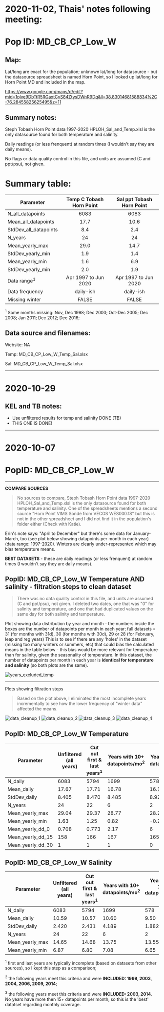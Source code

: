 # 2020-11-02, Thais' notes following meeting:

# Pop ID: MD_CB_CP_Low_W

## Map: 

Lat/long are exact for the population; unknown lat/long for datasource - but the datasource spreadsheet is named Horn Point, so I looked up lat/long for Horn Point MD and included in the map.

https://www.google.com/maps/d/edit?mid=1plve9DbTtR5RGaxtCvS84ZtysDWnR9Dq&ll=38.83014681588834%2C-76.28455825625495&z=11

## Summary notes:

Steph Tobash Horn Point data 1997-2020 HPLOH_Sal_and_Temp.xlsl is the only datasource found for both temperature and salinity.

Daily readings (or less frenquent) at random times (I wouldn't say they are daily means).

No flags or data quality control in this file, and units are assumed (C and ppt/psu), not given. 

# Summary table:

| Parameter             | Temp C Tobash Horn Point | Sal ppt Tobash Horn Point | 
| ----------------------| :----------------------: | :-----------------------: | 
| N_all_datapoints      |   6083                   |             6083          |  
| Mean_all_datapoints   |    17.7                  |             10.6          |
| StdDev_all_datapoints |     8.4                  |              2.4          |
| N_years               |     24                   |              24           |
| Mean_yearly_max       |     29.0                 |              14.7         |
| StdDev_yearly_min     |      1.9                 |                  1.4      |
| Mean_yearly_min       |      1.6                 |                 6.9       |
| StdDev_yearly_min     |      2.0                 |         1.9               |
| Data range<sup>1</sup>|  Apr 1997 to Jun 2020    |   Apr 1997 to Jun 2020    |
| Data frequency        |    daily-ish             |   daily-ish               |
| Missing winter        |    FALSE                 |       FALSE               |

<sup>1</sup> Some months missing: Nov, Dec 1998; Dec 2000; Oct-Dec 2005; Dec 2008; Jan 2011; Dec 2012; Dec 2016; 
  
## Data source and filenames:

Website: NA

Temp: MD_CB_CP_Low_W_Temp_Sal.xlsx

Sal: MD_CB_CP_Low_W_Temp_Sal.xlsx


---


# 2020-10-29

## KEL and TB notes:
- Use unfiltered results for temp and salinity DONE (TB)
- THIS ONE IS DONE!

---

# 2020-10-07

# PopID: MD_CB_CP_Low_W
---

**COMPARE SOURCES**

> No sources to compare, Steph Tobash Horn Point data 1997-2020 HPLOH_Sal_and_Temp.xlsl is the only datasource found for both temperature and salinity. One of the spreadsheets mentions a second source "Horn Point VIMS Sonde from VECOS WES000.18" but this is not in the other spreadsheet and I did not find it in the population's folder either (Check with Katie).

Erin's note says: "April to December" but there's some data for January-March, too (see plot below showing datapoints per month in each year) (data range: 1997-2020). Winters are clearly under-represented which may bias temperature means.

**BEST DATASETS** - these are daily readings (or less frenquent) at random times (I wouldn't say they are daily means).

## PopID: MD_CB_CP_Low_W Temperature AND salinity - filtration steps to clean dataset

> There was no data quality control in this file, and units are assumed (C and ppt/psu), not given. I deleted two dates, one that was "0" for salinity and temperature, and one that had duplicated values on the same day for both salinity and temperature.

Plot showing data distribution by year and month - the numbers inside the boxes are the number of datapoints per month in each year; full datasets = 31 (for months with 31d), 30 (for months with 30d), 29 or 28 (for February, leap and reg years) This is to see if there are any 'holes' in the dataset (missing too many winters or summers, etc) that could bias the calculated means in the table below - this bias would be more relevant for temperature than for salinity, given the seasonality of temperature. In this dataset, the number of datapoints per month in each year is **identical for temperature and salinity** (so both plots are the same).

![years_excluded_temp](../img/MD-CB-CP-Low-W-by-mo-yr-temp-sal.PNG)

---

Plots showing filtration steps

> Based on the plot above, I eliminated the most incomplete years incrementally to see how the lower frequency of "winter data" affected the means.

![data_cleanup_1](../img/MD-CB-CP-Low-W-temp-sal-1-unfiltered.PNG)
![data_cleanup_2](../img/MD-CB-CP-Low-W-temp-sal-2-fist-last.PNG)
![data_cleanup_3](../img/MD-CB-CP-Low-W-temp-sal-3-10plus.PNG)
![data_cleanup_4](../img/MD-CB-CP-Low-W-temp-sal-4-15plus.PNG)



## PopID: MD_CB_CP_Low_W Temperature


| Parameter         | Unfiltered (all years) | Cut out first & last years<sup>1<sup/> | Years with 10+ datapoints/mo<sup>2<sup/> | Years with 15+ datapoints/mo<sup>3<sup/> |
| ------------------| ---------------------- | -------------------------------------- | ----------------------------------------- | --------------------------------------- |
| N_daily           |   6083                 |     5794                               |     1699                                  |               578                       |
| Mean_daily        |    17.67               |      17.71                             |       16.78                               |               16.13                     |
| StdDev_daily      |     8.405              |       8.470                            |        8.485                              |               8.924                     |
| N_years           |     24                 |        22                              |         6                                 |                 2                       |
| Mean_yearly_max   |     29.04              |      29.37                             |         28.77                             |                 28.25                   |
| Mean_yearly_min   |      1.63              |       1.25                             |         0.82                              |                 -0.20                   |
| Mean_yearly_dd_0  |      0.708             |        0.773                           |         2.17                              |                   6                     |
| Mean_yearly_dd_15 |       158              |        166                             |          167                              |                 165                     |
| Mean_yearly_dd_30 |        1               |         1                              |            1                              |                 0                       |    
  
  
## PopID: MD_CB_CP_Low_W Salinity

| Parameter         | Unfiltered (all years) | Cut out first & last years<sup>1<sup/>  | Years with 10+ datapoints/mo<sup>2<sup/>  | Years with 15+ datapoints/mo <sup>3<sup/>|
| ------------------| ---------------------- | --------------------------------------- | ----------------------------------------- | -----------------------------------------|
| N_daily           |       6083             |         5794                            |            1699                           |               578                        |
| Mean_daily        |        10.59           |         10.57                           |               10.60                       |                 9.50                     |
| StdDev_daily      |          2.420         |          2.431                          |               4.189                       |                 1.882                    |
| N_years           |     24                 |        22                               |                6                          |                 2                        |
| Mean_yearly_max   |       14.65            |         14.68                           |               13.75                       |               13.55                      |
| Mean_yearly_min   |          6.87          |            6.80                         |                7.08                       |                6.65                      |
  

<sup>1</sup> first and last years are typically incomplete (based on datasets from other sources), so I kept this step as a comparison;

<sup>2</sup> the following years meet this criteria and were **INCLUDED: 1999, 2003, 2004, 2006, 2009, 2014**;

<sup>3</sup> the following years meet this criteria and were **INCLUDED: 2003, 2014**. No years have more then 15+ datapoints per month, so this is the 'best' datatset regarding monthly coverage.
